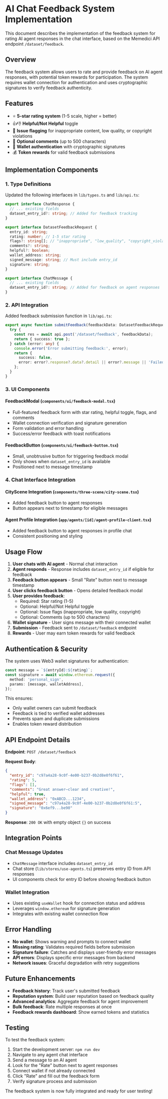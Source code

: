 # AI Chat Feedback System Implementation

This document describes the implementation of the feedback system for rating AI agent responses in the chat interface, based on the Memedici API endpoint `/dataset/feedback`.

## Overview

The feedback system allows users to rate and provide feedback on AI agent responses, with potential token rewards for participation. The system requires wallet connection for authentication and uses cryptographic signatures to verify feedback authenticity.

## Features

- ⭐ **5-star rating system** (1-5 scale, higher = better)
- 👍👎 **Helpful/Not Helpful** toggle
- 🚩 **Issue flagging** for inappropriate content, low quality, or copyright violations
- 💬 **Optional comments** (up to 500 characters)
- 🔐 **Wallet authentication** with cryptographic signatures
- 💰 **Token rewards** for valid feedback submissions

## Implementation Components

### 1. Type Definitions

Updated the following interfaces in `lib/types.ts` and `lib/api.ts`:

```typescript
export interface ChatResponse {
  // ... existing fields
  dataset_entry_id?: string; // Added for feedback tracking
}

export interface DatasetFeedbackRequest {
  entry_id: string;
  rating: number; // 1-5 star rating
  flags?: string[]; // "inappropriate", "low_quality", "copyright_violation"
  comments?: string;
  helpful?: boolean;
  wallet_address: string;
  signed_message: string; // Must include entry_id
  signature: string;
}

export interface ChatMessage {
  // ... existing fields
  dataset_entry_id?: string; // Added for feedback on agent responses
}
```

### 2. API Integration

Added feedback submission function in `lib/api.ts`:

```typescript
export async function submitFeedback(feedbackData: DatasetFeedbackRequest): Promise<{ success: boolean; error?: string }> {
  try {
    const res = await api.post('/dataset/feedback', feedbackData);
    return { success: true };
  } catch (error: any) {
    console.error('Error submitting feedback:', error);
    return { 
      success: false, 
      error: error?.response?.data?.detail || error?.message || 'Failed to submit feedback' 
    };
  }
}
```

### 3. UI Components

#### FeedbackModal (`components/ui/feedback-modal.tsx`)
- Full-featured feedback form with star rating, helpful toggle, flags, and comments
- Wallet connection verification and signature generation
- Form validation and error handling
- Success/error feedback with toast notifications

#### FeedbackButton (`components/ui/feedback-button.tsx`)
- Small, unobtrusive button for triggering feedback modal
- Only shows when `dataset_entry_id` is available
- Positioned next to message timestamp

### 4. Chat Interface Integration

#### CityScene Integration (`components/three-scene/city-scene.tsx`)
- Added feedback button to agent responses
- Button appears next to timestamp for eligible messages

#### Agent Profile Integration (`app/agents/[id]/agent-profile-client.tsx`)
- Added feedback button to agent responses in profile chat
- Consistent positioning and styling

## Usage Flow

1. **User chats with AI agent** - Normal chat interaction
2. **Agent responds** - Response includes `dataset_entry_id` if eligible for feedback
3. **Feedback button appears** - Small "Rate" button next to message timestamp
4. **User clicks feedback button** - Opens detailed feedback modal
5. **User provides feedback**:
   - Required: Star rating (1-5)
   - Optional: Helpful/Not Helpful toggle
   - Optional: Issue flags (inappropriate, low quality, copyright)
   - Optional: Comments (up to 500 characters)
6. **Wallet signature** - User signs message with their connected wallet
7. **Submission** - Feedback sent to `/dataset/feedback` endpoint
8. **Rewards** - User may earn token rewards for valid feedback

## Authentication & Security

The system uses Web3 wallet signatures for authentication:

```typescript
const message = `${entryId}:${rating}`;
const signature = await window.ethereum.request({
  method: 'personal_sign',
  params: [message, walletAddress],
});
```

This ensures:
- Only wallet owners can submit feedback
- Feedback is tied to verified wallet addresses
- Prevents spam and duplicate submissions
- Enables token reward distribution

## API Endpoint Details

**Endpoint**: `POST /dataset/feedback`

**Request Body**:
```json
{
  "entry_id": "c97a4a28-9c0f-4e00-b237-0b2d8e0f6f61",
  "rating": 5,
  "flags": [],
  "comments": "Great answer—clear and creative!",
  "helpful": true,
  "wallet_address": "0xABCD...1234",
  "signed_message": "c97a4a28-9c0f-4e00-b237-0b2d8e0f6f61:5",
  "signature": "0x6ef9...be90"
}
```

**Response**: `200 OK` with empty object `{}` on success

## Integration Points

### Chat Message Updates
- `ChatMessage` interface includes `dataset_entry_id`
- Chat store (`lib/stores/use-agents.ts`) preserves entry ID from API responses
- UI components check for entry ID before showing feedback button

### Wallet Integration
- Uses existing `useWallet` hook for connection status and address
- Leverages `window.ethereum` for signature generation
- Integrates with existing wallet connection flow

## Error Handling

- **No wallet**: Shows warning and prompts to connect wallet
- **Missing rating**: Validates required fields before submission
- **Signature failure**: Catches and displays user-friendly error messages
- **API errors**: Displays specific error messages from backend
- **Network issues**: Graceful degradation with retry suggestions

## Future Enhancements

- **Feedback history**: Track user's submitted feedback
- **Reputation system**: Build user reputation based on feedback quality
- **Advanced analytics**: Aggregate feedback for agent improvement
- **Bulk feedback**: Rate multiple responses at once
- **Feedback rewards dashboard**: Show earned tokens and statistics

## Testing

To test the feedback system:

1. Start the development server: `npm run dev`
2. Navigate to any agent chat interface
3. Send a message to an AI agent
4. Look for the "Rate" button next to agent responses
5. Connect wallet if not already connected
6. Click "Rate" and fill out the feedback form
7. Verify signature process and submission

The feedback system is now fully integrated and ready for user testing! 